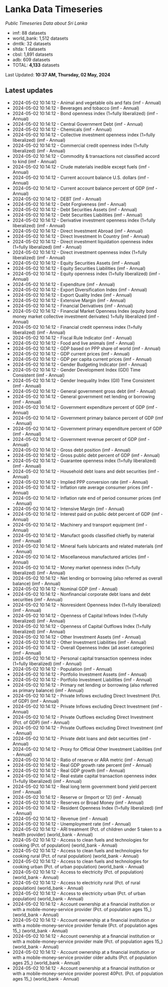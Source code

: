 # Lanka Data Timeseries
*Public Timeseries Data about Sri Lanka*

* imf: 88 datasets
* world_bank: 1,512 datasets
* dmtlk: 32 datasets
* sltda: 1 datasets
* cbsl: 1,891 datasets
* adb: 609 datasets
* TOTAL: **4,133** datasets

Last Updated: **10:37 AM, Thursday, 02 May, 2024**

## Latest updates

* 2024-05-02 10:14:12 - Animal and vegetable oils and fats (imf - Annual)
* 2024-05-02 10:14:12 - Beverages and tobacco (imf - Annual)
* 2024-05-02 10:14:12 - Bond openness index (1=fully liberalized) (imf - Annual)
* 2024-05-02 10:14:12 - Central Government Debt (imf - Annual)
* 2024-05-02 10:14:12 - Chemicals (imf - Annual)
* 2024-05-02 10:14:12 - Collective investment openness index (1=fully liberalized) (imf - Annual)
* 2024-05-02 10:14:12 - Commercial credit openness index (1=fully liberalized) (imf - Annual)
* 2024-05-02 10:14:12 - Commodity & transactions not classified accord to kind (imf - Annual)
* 2024-05-02 10:14:12 - Crude materials inedible except fuels (imf - Annual)
* 2024-05-02 10:14:12 - Current account balance U.S. dollars (imf - Annual)
* 2024-05-02 10:14:12 - Current account balance percent of GDP (imf - Annual)
* 2024-05-02 10:14:12 - DEBT (imf - Annual)
* 2024-05-02 10:14:12 - Debt Forgiveness (imf - Annual)
* 2024-05-02 10:14:12 - Debt Securities Assets (imf - Annual)
* 2024-05-02 10:14:12 - Debt Securities Liabilities (imf - Annual)
* 2024-05-02 10:14:12 - Derivative investment openness index (1=fully liberalized) (imf - Annual)
* 2024-05-02 10:14:12 - Direct Investment Abroad (imf - Annual)
* 2024-05-02 10:14:12 - Direct Investment In Country (imf - Annual)
* 2024-05-02 10:14:12 - Direct investment liquidation openness index (1=fully liberalized) (imf - Annual)
* 2024-05-02 10:14:12 - Direct investment openness index (1=fully liberalized) (imf - Annual)
* 2024-05-02 10:14:12 - Equity Securities Assets (imf - Annual)
* 2024-05-02 10:14:12 - Equity Securities Liabilities (imf - Annual)
* 2024-05-02 10:14:12 - Equity openness index (1=fully liberalized) (imf - Annual)
* 2024-05-02 10:14:12 - Expenditure (imf - Annual)
* 2024-05-02 10:14:12 - Export Diversification Index (imf - Annual)
* 2024-05-02 10:14:12 - Export Quality Index (imf - Annual)
* 2024-05-02 10:14:12 - Extensive Margin (imf - Annual)
* 2024-05-02 10:14:12 - Financial Derivatives (imf - Annual)
* 2024-05-02 10:14:12 - Financial Market Openness Index (equity bond money market collective investment derivates) 1=fully liberalized (imf - Annual)
* 2024-05-02 10:14:12 - Financial credit openness index (1=fully liberalized) (imf - Annual)
* 2024-05-02 10:14:12 - Fiscal Rule Indicator (imf - Annual)
* 2024-05-02 10:14:12 - Food and live animals (imf - Annual)
* 2024-05-02 10:14:12 - GDP based on PPP share of world (imf - Annual)
* 2024-05-02 10:14:12 - GDP current prices (imf - Annual)
* 2024-05-02 10:14:12 - GDP per capita current prices (imf - Annual)
* 2024-05-02 10:14:12 - Gender Budgeting Indicator (imf - Annual)
* 2024-05-02 10:14:12 - Gender Development Index (GDI) Time Consistent (imf - Annual)
* 2024-05-02 10:14:12 - Gender Inequality Index (GII) Time Consistent (imf - Annual)
* 2024-05-02 10:14:12 - General government gross debt (imf - Annual)
* 2024-05-02 10:14:12 - General government net lending or borrowing (imf - Annual)
* 2024-05-02 10:14:12 - Government expenditure percent of GDP (imf - Annual)
* 2024-05-02 10:14:12 - Government primary balance percent of GDP (imf - Annual)
* 2024-05-02 10:14:12 - Government primary expenditure percent of GDP (imf - Annual)
* 2024-05-02 10:14:12 - Government revenue percent of GDP (imf - Annual)
* 2024-05-02 10:14:12 - Gross debt position (imf - Annual)
* 2024-05-02 10:14:12 - Gross public debt percent of GDP (imf - Annual)
* 2024-05-02 10:14:12 - Guarantee openness index (1=fully liberalized) (imf - Annual)
* 2024-05-02 10:14:12 - Household debt loans and debt securities (imf - Annual)
* 2024-05-02 10:14:12 - Implied PPP conversion rate (imf - Annual)
* 2024-05-02 10:14:12 - Inflation rate average consumer prices (imf - Annual)
* 2024-05-02 10:14:12 - Inflation rate end of period consumer prices (imf - Annual)
* 2024-05-02 10:14:12 - Intensive Margin (imf - Annual)
* 2024-05-02 10:14:12 - Interest paid on public debt percent of GDP (imf - Annual)
* 2024-05-02 10:14:12 - Machinery and transport equipment (imf - Annual)
* 2024-05-02 10:14:12 - Manufact goods classified chiefly by material (imf - Annual)
* 2024-05-02 10:14:12 - Mineral fuels lubricants and related materials (imf - Annual)
* 2024-05-02 10:14:12 - Miscellaneous manufactured articles (imf - Annual)
* 2024-05-02 10:14:12 - Money market openness index (1=fully liberalized) (imf - Annual)
* 2024-05-02 10:14:12 - Net lending or borrowing (also referred as overall balance) (imf - Annual)
* 2024-05-02 10:14:12 - Nominal GDP (imf - Annual)
* 2024-05-02 10:14:12 - Nonfinancial corporate debt loans and debt securities (imf - Annual)
* 2024-05-02 10:14:12 - Nonresident Openness Index (1=fully liberalized) (imf - Annual)
* 2024-05-02 10:14:12 - Openness of Capital Inflows Index (1=fully liberalized) (imf - Annual)
* 2024-05-02 10:14:12 - Openness of Capital Outflows Index (1=fully liberalized) (imf - Annual)
* 2024-05-02 10:14:12 - Other Investment Assets (imf - Annual)
* 2024-05-02 10:14:12 - Other Investment Liabilities (imf - Annual)
* 2024-05-02 10:14:12 - Overall Openness Index (all asset categories) (imf - Annual)
* 2024-05-02 10:14:12 - Personal capital transaction openness index (1=fully liberalized) (imf - Annual)
* 2024-05-02 10:14:12 - Population (imf - Annual)
* 2024-05-02 10:14:12 - Portfolio Investment Assets (imf - Annual)
* 2024-05-02 10:14:12 - Portfolio Investment Liabilities (imf - Annual)
* 2024-05-02 10:14:12 - Primary net lending or borrowing (also referred as primary balance) (imf - Annual)
* 2024-05-02 10:14:12 - Private Inflows excluding Direct Investment (Pct. of GDP) (imf - Annual)
* 2024-05-02 10:14:12 - Private Inflows excluding Direct Investment (imf - Annual)
* 2024-05-02 10:14:12 - Private Outflows excluding Direct Investment (Pct. of GDP) (imf - Annual)
* 2024-05-02 10:14:12 - Private Outflows excluding Direct Investment (imf - Annual)
* 2024-05-02 10:14:12 - Private debt loans and debt securities (imf - Annual)
* 2024-05-02 10:14:12 - Proxy for Official Other Investment Liabilities (imf - Annual)
* 2024-05-02 10:14:12 - Ratio of reserve or ARA metric (imf - Annual)
* 2024-05-02 10:14:12 - Real GDP growth rate percent (imf - Annual)
* 2024-05-02 10:14:12 - Real GDP growth (imf - Annual)
* 2024-05-02 10:14:12 - Real estate capital transaction openness index (1=fully liberalized) (imf - Annual)
* 2024-05-02 10:14:12 - Real long term government bond yield percent (imf - Annual)
* 2024-05-02 10:14:12 - Reserve or (Import or 12) (imf - Annual)
* 2024-05-02 10:14:12 - Reserves or Broad Money (imf - Annual)
* 2024-05-02 10:14:12 - Resident Openness Index (1=fully liberalized) (imf - Annual)
* 2024-05-02 10:14:12 - Revenue (imf - Annual)
* 2024-05-02 10:14:12 - Unemployment rate (imf - Annual)
* 2024-05-02 10:14:12 - ARI treatment (Pct. of children under 5 taken to a health provider) (world_bank - Annual)
* 2024-05-02 10:14:12 - Access to clean fuels and technologies for cooking (Pct. of population) (world_bank - Annual)
* 2024-05-02 10:14:12 - Access to clean fuels and technologies for cooking rural (Pct. of rural population) (world_bank - Annual)
* 2024-05-02 10:14:12 - Access to clean fuels and technologies for cooking urban (Pct. of urban population) (world_bank - Annual)
* 2024-05-02 10:14:12 - Access to electricity (Pct. of population) (world_bank - Annual)
* 2024-05-02 10:14:12 - Access to electricity rural (Pct. of rural population) (world_bank - Annual)
* 2024-05-02 10:14:12 - Access to electricity urban (Pct. of urban population) (world_bank - Annual)
* 2024-05-02 10:14:12 - Account ownership at a financial institution or with a mobile-money-service provider (Pct. of population ages 15_) (world_bank - Annual)
* 2024-05-02 10:14:12 - Account ownership at a financial institution or with a mobile-money-service provider female (Pct. of population ages 15_) (world_bank - Annual)
* 2024-05-02 10:14:12 - Account ownership at a financial institution or with a mobile-money-service provider male (Pct. of population ages 15_) (world_bank - Annual)
* 2024-05-02 10:14:12 - Account ownership at a financial institution or with a mobile-money-service provider older adults (Pct. of population ages 25_) (world_bank - Annual)
* 2024-05-02 10:14:12 - Account ownership at a financial institution or with a mobile-money-service provider poorest 40Pct. (Pct. of population ages 15_) (world_bank - Annual)